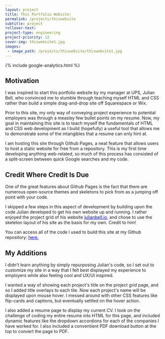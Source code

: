 ```yaml
---
layout: project
title: This Portfolio Website!
permalink: /projects/thiswebsite
subtitle: project
rollover-text:
project-type: engineering
project-priority: 12
cover-img: thiswebsite1.jpg
images:
 - image_path: /projects/thiswebsite/thiswebsite1.jpg
---
```

{% include google-analytics.html %}
## Motivation
I was inspired to start this portfolio website by my manager at UPS, Julian Bell, who convinced me to stumble through teaching myself HTML and CSS rather than build a simple drag-and-drop site off Squarespace or Wix. 

Prior to this site, my only way of conveying project experience to potential employers was through a measley few bullet points on my resume. Now, my goal in maintaining this site is to teach myself the fundamentals of HTML and CSS web development as I build (hopefully) a useful tool that allows me to demonstrate some of the intangibles that a resume can only hint at. 

I am hosting this site through Github Pages, a neat feature that allows users to host a static website for free from a repository. This is my first time developing anything web-related, so much of this process has consisted of a split-screen between quick Google searches and my code.

## Credit Where Credit Is Due
One of the great features about Github Pages is the fact that there are numerous open-source themes and skeletons to pick from as a jumping off point with your code. 

I skipped a few steps in this aspect of development by building upon the code Julian developed to get his own website up and running. I rather enjoyed the project grid of his website <a href="https://julianbell.io/" style="font-decoration:underline; color:blue;">julianbell.io</a>, and chose to use the skeleton layout of his site as the basis for my own. Credit to him!

You can access all of the code I used to build this site at my Github repository: <a href="https://github.com/rmgrajewski/rmgrajewski.github.io" style="font-decoration:underline; color:blue;">here.</a>

## My Additions
I didn't learn anything by simply repurposing Julian's code, so I set out to customize my site in a way that I felt best displayed my experience to employers while also feeling cool and UX/UI inspired. 

I wanted a way of showing each project's title on the project grid page, and so I added title overlays to each tile. Now each project's name will be displayed upon mouse hover. I messed around with other CSS features like flip-cards and captions, but eventually settled on the hover action.

I also added a resume page to display my current CV. I took on the challenge of coding my entire resume into HTML for this page, and included dynamic features like the dropdown accordions for each of the companies I have worked for. I also included a conventient PDF download button at the top to convert the page to PDF.